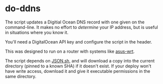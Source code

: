 # do-ddns

The script updates a Digitial Ocean DNS record with one given on the
command-line.  It makes no effort to *determine* your IP address, but is
useful in situations where you know it.

You'll need a DigitalOcean API key and configure the script in the header.

This was designed to run on a router with systems like [asus-wrt](https://github.com/RMerl/asuswrt-merlin).

The script depends on [JSON.sh](https://github.com/dominictarr/JSON.sh), and
will download a copy into the current directory (pinned to a known SHA) if it
doesn't exist.  If your deploy won't have write access, download it and give it
executable permissions in the same directory.
